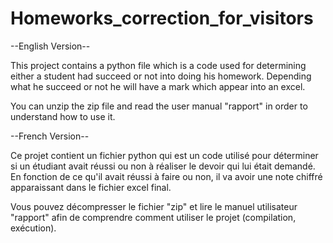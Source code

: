 # Homeworks_correction_for_visitors

--English Version--

This project contains a python file which is a code used for determining either a student had succeed or not into doing his homework.
Depending what he succeed or not he will have a mark which appear into an excel.

You can unzip the zip file and read the user manual "rapport" in order to understand how to use it.

--French Version--

Ce projet contient un fichier python qui est un code utilisé pour déterminer si un étudiant avait réussi ou non à réaliser le devoir qui lui était demandé.
En fonction de ce qu'il avait réussi à faire ou non, il va avoir une note chiffré apparaissant dans le fichier excel final.

Vous pouvez décompresser le fichier "zip" et lire le manuel utilisateur "rapport" afin de comprendre comment utiliser le projet (compilation, exécution).
